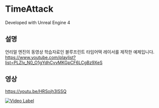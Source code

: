 # TimeAttack

Developed with Unreal Engine 4

## 설명
언리얼 엔진의 동영상 학습자료인 블루프린트 타임어택 레이서를 제작한 예제입니다.
https://www.youtube.com/playlist?list=PLZlv_N0_O1gYdhCvvMKGpCF6LCgBz9XeS

## 영상

https://youtu.be/HRSojh3lSSQ

[![Video Label](http://img.youtube.com/vi/HRSojh3lSSQ/0.jpg)](https://youtu.be/HRSojh3lSSQ?t=0s)
